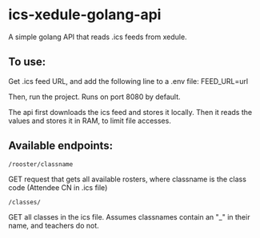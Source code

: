 # ics-xedule-golang-api

A simple golang API that reads .ics feeds from xedule.

## To use: 

Get .ics feed URL, and add the following line to a .env file:
FEED_URL=url

Then, run the project.
Runs on port 8080 by default. 

The api first downloads the ics feed and stores it locally. Then it reads the values and stores it in RAM, to limit file accesses.

## Available endpoints:

`/rooster/classname`

GET request that gets all available rosters, where classname is the class code (Attendee CN in .ics file)

`/classes/`

GET all classes in the ics file. Assumes classnames contain an "\_" in their name, and teachers do not.

